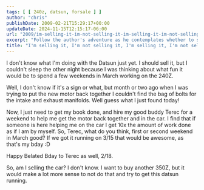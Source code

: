 ```yaml
---
tags: [ [ 240z, datsun, forsale ] ]
author: "chris"
publishDate: 2009-02-21T15:29:17+00:00
updateDate: 2024-11-15T12:15:17-06:00
url: "2009/im-selling-it-im-not-selling-it-im-selling-it-im-not-selling-it"
excerpt: "Follow the author's adventure as he contemplates whether to sell his Datsun or spend weekends in March restoring it with his buddy, Terec."
title: "I'm selling it, I'm not selling it, I'm selling it, I'm not selling it?"
---
```


I don't know what I'm doing with the Datsun just yet. I should sell it, but I couldn't sleep the other night because I was thinking about what fun it would be to spend a few weekends in March working on the 240Z.

Well, I don't know if it's a sign or what, but month or two ago when I was trying to put the new motor back together I couldn't find the bag of bolts for the intake and exhaust manifolds. Well guess what I just found today!

Now, I just need to get my book done, and hire my good buddy Terec for a weekend to help me get the motor back together and in the car. I find that if someone is here helping me on the car I get 10x the amount of work done as if I am by myself. So, Terec, what do you think, first or second weekend in March good? If we got it running on 3/15 that would be awesome, as that's my bday :D

Happy Belated Bday to Terec as well, 2/18.

So, am I selling the car? I don't know. I want to buy another 350Z, but it would make a lot more sense to not do that and try to get this datsun running.
